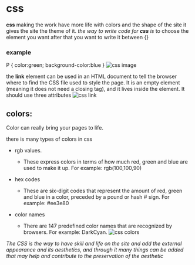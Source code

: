 # css 
**css** making the work have more life 
with colors and the shape of the site
it gives the site the theme of it.
*the way to write code for **css** is*
to choose the element you want
after that you want to write it between {}
### example
P {
    color:green;
    background-color:blue
}
![css image](https://mdn.mozillademos.org/files/9461/css-declaration-small.png)

the **link** element can be used
in an HTML document to tell the
browser where to find the CSS
file used to style the page. It is an
empty element (meaning it does
not need a closing tag), and it
lives inside the  element.
It should use three attributes
![css link](https://miriamposner.com/dh101f15/wp-content/uploads/2015/10/media_1445645339389.png)
## colors:
Color can really bring your pages to life.

there is many types of colors in css 
* rgb values.
  * These express colors in terms
of how much red, green and
blue are used to make it up. For
example: rgb(100,100,90)
* hex codes
  * These are six-digit codes that
represent the amount of red,
green and blue in a color,
preceded by a pound or hash #
sign. For example: #ee3e80

* color names
  * There are 147 predefined color
names that are recognized
by browsers. For example:
DarkCyan.
![css colors](https://www.wikitechy.com/css/img/css/css-colors.png)


*The CSS is the way to have skill and life on the site and add the external appearance and its aesthetics, and through it many things can be added that may help and contribute to the preservation of the aesthetic*